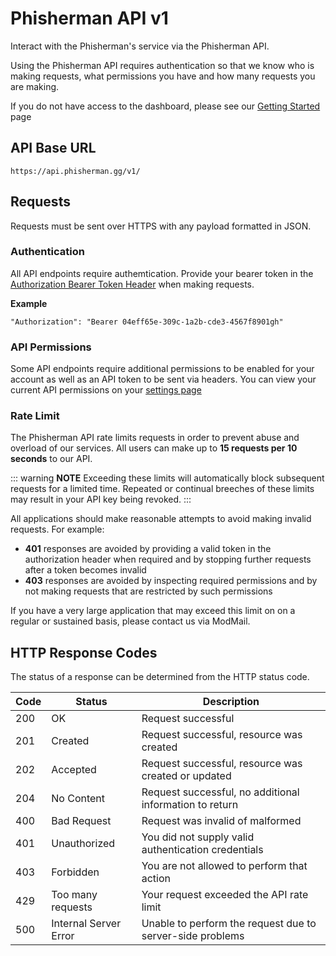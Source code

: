 # Phisherman API v1 <Badge type="tip" text="stable" />

Interact with the Phisherman's service via the Phisherman API.

Using the Phisherman API requires authentication so that we know who is making requests, what permissions you have and how many requests you are making.

If you do not have access to the dashboard, please see our [Getting Started](/guide/getting-started.md) page

## API Base URL

```
https://api.phisherman.gg/v1/
```


## Requests

Requests must be sent over HTTPS with any payload formatted in JSON.

### Authentication

All API endpoints require authemtication. Provide your bearer token in the [Authorization Bearer Token Header](https://tools.ietf.org/html/rfc6750#section-2.1) when making requests.

**Example**

```
"Authorization": "Bearer 04eff65e-309c-1a2b-cde3-4567f8901gh"
```

### API Permissions

Some API endpoints require additional permissions to be enabled for your account as well as an API token to be sent via headers. You can view your current API permissions on your [settings page](https://phisherman.gg/user/settings)

### Rate Limit

The Phisherman API rate limits requests in order to prevent abuse and overload of our services. All users can make up to **15 requests per 10 seconds** to our API.

::: warning **NOTE**
Exceeding these limits will automatically block subsequent requests for a limited time. Repeated or continual breeches of these limits may result in your API key being revoked.
:::

All applications should make reasonable attempts to avoid making invalid requests. For example:

- **401** responses are avoided by providing a valid token in the authorization header when required and by stopping further requests after a token becomes invalid
- **403** responses are avoided by inspecting required permissions and by not making requests that are restricted by such permissions

If you have a very large application that may exceed this limit on on a regular or sustained basis, please contact us via ModMail.

## HTTP Response Codes

The status of a response can be determined from the HTTP status code.

| Code | Status                | Description                                               |
| ---- | --------------------- | --------------------------------------------------------- |
| 200  | OK                    | Request successful                                        |
| 201  | Created               | Request successful, resource was created                  |
| 202  | Accepted              | Request successful, resource was created or updated       |
| 204  | No Content            | Request successful, no additional information to return   |
| 400  | Bad Request           | Request was invalid of malformed                          |
| 401  | Unauthorized          | You did not supply valid authentication credentials       |
| 403  | Forbidden             | You are not allowed to perform that action                |
| 429  | Too many requests     | Your request exceeded the API rate limit                  |
| 500  | Internal Server Error | Unable to perform the request due to server-side problems |
